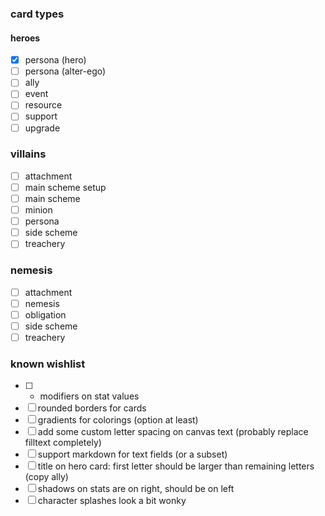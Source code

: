 ### card types

#### heroes
- [x] persona (hero)
- [ ] persona (alter-ego)
- [ ] ally
- [ ] event
- [ ] resource
- [ ] support
- [ ] upgrade

### villains
- [ ] attachment
- [ ] main scheme setup
- [ ] main scheme
- [ ] minion
- [ ] persona
- [ ] side scheme
- [ ] treachery

### nemesis
- [ ] attachment
- [ ] nemesis
- [ ] obligation
- [ ] side scheme
- [ ] treachery

### known wishlist
- [ ] * modifiers on stat values 
- [ ] rounded borders for cards
- [ ] gradients for colorings (option at least)
- [ ] add some custom letter spacing on canvas text (probably replace filltext completely)
- [ ] support markdown for text fields (or a subset)
- [ ] title on hero card: first letter should be larger than remaining letters (copy ally)
- [ ] shadows on stats are on right, should be on left
- [ ] character splashes look a bit wonky